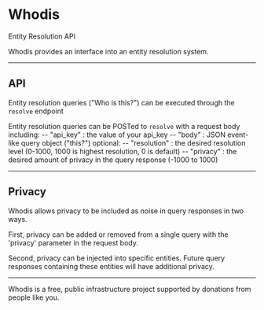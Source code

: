 # Whodis
Entity Resolution API

Whodis provides an interface into an entity resolution system.

--------------------
## API
Entity resolution queries ("Who is this?") can be executed through the `resolve` endpoint

Entity resolution queries can be POSTed to `resolve` with a request body including:
  -- "api_key" : the value of your api_key
  -- "body" : JSON event-like query object ("this?")
  optional:
  -- "resolution" : the desired resolution level (0-1000, 1000 is highest resolution, 0 is default)
  -- "privacy" : the desired amount of privacy in the query response (-1000 to 1000)

-----------
## Privacy
  Whodis allows privacy to be included as noise in query responses in two ways.
  
  First, privacy can be added or removed from a single query with the 'privacy' parameter in the request body.
  
  Second, privacy can be injected into specific entities.
  Future query responses containing these entities will have additional privacy.

------------

Whodis is a free, public infrastructure project supported by donations from people like you.
